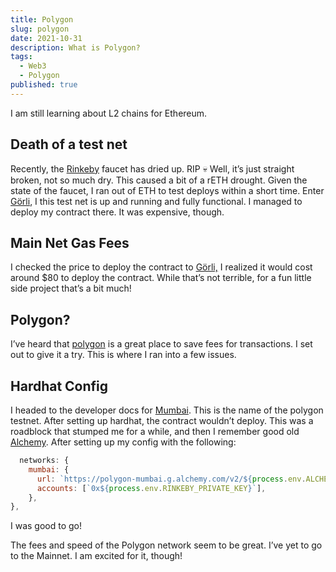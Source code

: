 ```yaml
---
title: Polygon
slug: polygon
date: 2021-10-31
description: What is Polygon?
tags:
  - Web3
  - Polygon
published: true
---
```


I am still learning about L2 chains for Ethereum.

## Death of a test net

Recently, the [Rinkeby](https://faucet.rinkeby.io/) faucet has dried up. RIP 💀 Well, it’s just straight broken, not so much dry. This caused a bit of a rETH drought. Given the state of the faucet, I ran out of ETH to test deploys within a short time. Enter [Görli](https://goerli.net/), I this test net is up and running and fully functional. I managed to deploy my contract there. It was expensive, though.

## Main Net Gas Fees

I checked the price to deploy the contract to [Görli,](https://goerli.net/) I realized it would cost around $80 to deploy the contract. While that’s not terrible, for a fun little side project that’s a bit much!

## Polygon?

I’ve heard that [polygon](https://polygon.technology/) is a great place to save fees for transactions. I set out to give it a try. This is where I ran into a few issues.

## Hardhat Config

I headed to the developer docs for [Mumbai](https://docs.polygon.technology/docs/develop/network-details/network). This is the name of the polygon testnet. After setting up hardhat, the contract wouldn’t deploy. This was a roadblock that stumped me for a while, and then I remember good old [Alchemy](https://www.alchemy.com/). After setting up my config with the following:

```js
  networks: {
    mumbai: {
      url: `https://polygon-mumbai.g.alchemy.com/v2/${process.env.ALCHEMY_API_KEY}`,
      accounts: [`0x${process.env.RINKEBY_PRIVATE_KEY}`],
    },
},
```

I was good to go!

The fees and speed of the Polygon network seem to be great. I’ve yet to go to the Mainnet. I am excited for it, though!
